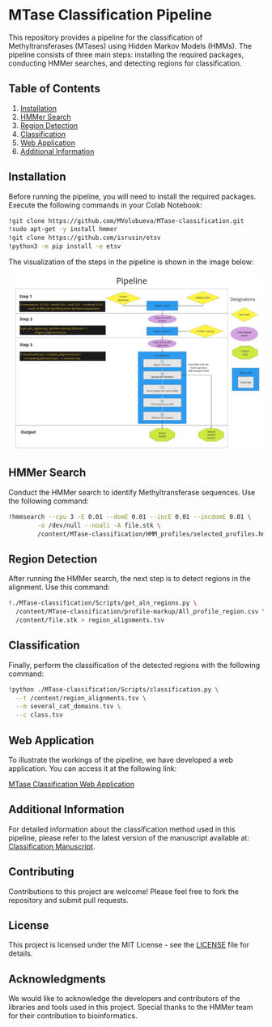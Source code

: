 # MTase Classification Pipeline

This repository provides a pipeline for the classification of Methyltransferases (MTases) using Hidden Markov Models (HMMs). The pipeline consists of three main steps: installing the required packages, conducting HMMer searches, and detecting regions for classification.

## Table of Contents

1. [Installation](#installation)
2. [HMMer Search](#hmmer-search)
3. [Region Detection](#region-detection)
4. [Classification](#classification)
5. [Web Application](#web-application)
6. [Additional Information](#additional-information)

## Installation

Before running the pipeline, you will need to install the required packages. Execute the following commands in your Colab Notebook:

```bash
!git clone https://github.com/MVolobueva/MTase-classification.git
!sudo apt-get -y install hmmer
!git clone https://github.com/isrusin/etsv
!python3 -m pip install -e etsv
```

The visualization of the steps in the pipeline is shown in the image below:

![Pipeline Steps](https://github.com/MVolobueva/MTase-classification/blob/main/Pipeline.jpg)

## HMMer Search

Conduct the HMMer search to identify Methyltransferase sequences. Use the following command:

```bash
!hmmsearch --cpu 3 -E 0.01 --domE 0.01 --incE 0.01 --incdomE 0.01 \
        -o /dev/null --noali -A file.stk \
        /content/MTase-classification/HMM_profiles/selected_profiles.hmm /content/MTase-classification/Sample_MTases/MTase_sequences.fasta
```

## Region Detection

After running the HMMer search, the next step is to detect regions in the alignment. Use this command:

```bash
!./MTase-classification/Scripts/get_aln_regions.py \
  /content/MTase-classification/profile-markup/All_profile_region.csv \
  /content/file.stk > region_alignments.tsv
```

## Classification

Finally, perform the classification of the detected regions with the following command:

```bash
!python ./MTase-classification/Scripts/classification.py \
  --t /content/region_alignments.tsv \
  --m several_cat_domains.tsv \
  --c class.tsv
```

## Web Application

To illustrate the workings of the pipeline, we have developed a web application. You can access it at the following link:

[MTase Classification Web Application](https://mtase-pipeline-6g1yfq9ugw8.streamlit.app/)

## Additional Information

For detailed information about the classification method used in this pipeline, please refer to the latest version of the manuscript available at: [Classification Manuscript](https://www.biorxiv.org/content/10.1101/2023.12.13.571470v4.full).

## Contributing

Contributions to this project are welcome! Please feel free to fork the repository and submit pull requests.

## License

This project is licensed under the MIT License - see the [LICENSE](LICENSE) file for details.

## Acknowledgments

We would like to acknowledge the developers and contributors of the libraries and tools used in this project. Special thanks to the HMMer team for their contribution to bioinformatics.
